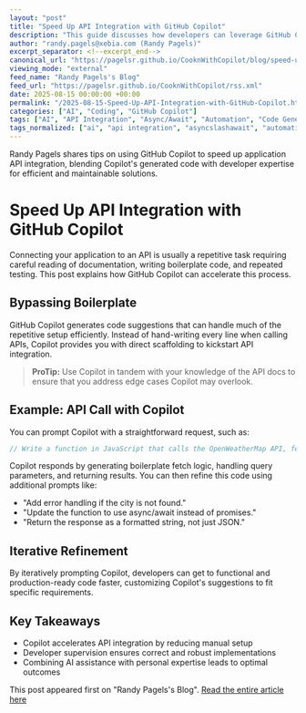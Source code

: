 ```yaml
---
layout: "post"
title: "Speed Up API Integration with GitHub Copilot"
description: "This guide discusses how developers can leverage GitHub Copilot to streamline the process of integrating APIs into applications. Covering strategies such as prompting Copilot for boilerplate code and refining generated code with follow-up prompts, readers will learn to accelerate their development workflow while retaining control over key implementation details."
author: "randy.pagels@xebia.com (Randy Pagels)"
excerpt_separator: <!--excerpt_end-->
canonical_url: "https://pagelsr.github.io/CooknWithCopilot/blog/speed-up-api-integration.html"
viewing_mode: "external"
feed_name: "Randy Pagels's Blog"
feed_url: "https://pagelsr.github.io/CooknWithCopilot/rss.xml"
date: 2025-08-15 00:00:00 +00:00
permalink: "/2025-08-15-Speed-Up-API-Integration-with-GitHub-Copilot.html"
categories: ["AI", "Coding", "GitHub Copilot"]
tags: ["AI", "API Integration", "Async/Await", "Automation", "Code Generation", "Coding", "Copilot Prompts", "Developer Productivity", "Error Handling", "GitHub Copilot", "JavaScript", "OpenWeatherMap API", "Posts"]
tags_normalized: ["ai", "api integration", "asyncslashawait", "automation", "code generation", "coding", "copilot prompts", "developer productivity", "error handling", "github copilot", "javascript", "openweathermap api", "posts"]
---
```


Randy Pagels shares tips on using GitHub Copilot to speed up application API integration, blending Copilot's generated code with developer expertise for efficient and maintainable solutions.<!--excerpt_end-->

# Speed Up API Integration with GitHub Copilot

Connecting your application to an API is usually a repetitive task requiring careful reading of documentation, writing boilerplate code, and repeated testing. This post explains how GitHub Copilot can accelerate this process.

## Bypassing Boilerplate

GitHub Copilot generates code suggestions that can handle much of the repetitive setup efficiently. Instead of hand-writing every line when calling APIs, Copilot provides you with direct scaffolding to kickstart API integration.

> **ProTip:** Use Copilot in tandem with your knowledge of the API docs to ensure that you address edge cases Copilot may overlook.

## Example: API Call with Copilot

You can prompt Copilot with a straightforward request, such as:

```javascript
// Write a function in JavaScript that calls the OpenWeatherMap API, fetches the current temperature for a given city, and returns it in Celsius.
```

Copilot responds by generating boilerplate fetch logic, handling query parameters, and returning results. You can then refine this code using additional prompts like:

- "Add error handling if the city is not found."
- "Update the function to use async/await instead of promises."
- "Return the response as a formatted string, not just JSON."

## Iterative Refinement

By iteratively prompting Copilot, developers can get to functional and production-ready code faster, customizing Copilot's suggestions to fit specific requirements.

## Key Takeaways

- Copilot accelerates API integration by reducing manual setup
- Developer supervision ensures correct and robust implementations
- Combining AI assistance with personal expertise leads to optimal outcomes

This post appeared first on "Randy Pagels's Blog". [Read the entire article here](https://pagelsr.github.io/CooknWithCopilot/blog/speed-up-api-integration.html)
